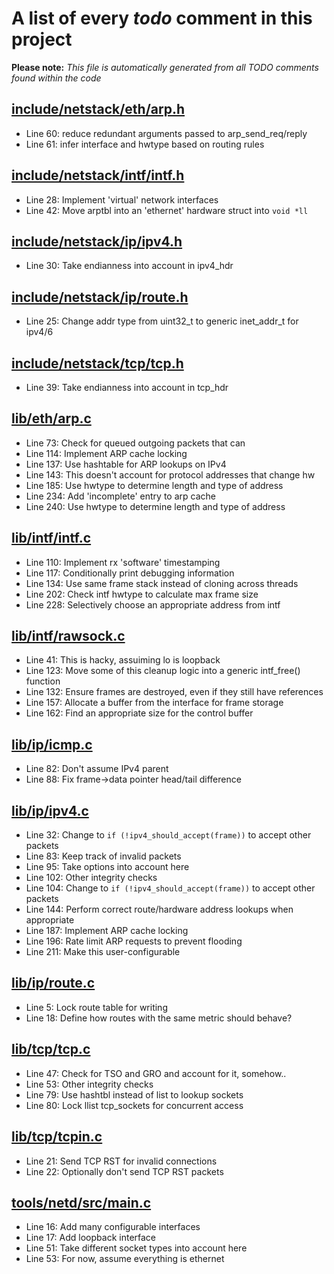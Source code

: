 # A list of every _todo_ comment in this project
**Please note:** _This file is automatically generated from all TODO comments found within the code_
## [include/netstack/eth/arp.h](include/netstack/eth/arp.h)
  - Line 60: reduce redundant arguments passed to arp_send_req/reply
  - Line 61: infer interface and hwtype based on routing rules

## [include/netstack/intf/intf.h](include/netstack/intf/intf.h)
  - Line 28: Implement 'virtual' network interfaces
  - Line 42: Move arptbl into an 'ethernet' hardware struct into `void *ll`

## [include/netstack/ip/ipv4.h](include/netstack/ip/ipv4.h)
  - Line 30: Take endianness into account in ipv4_hdr

## [include/netstack/ip/route.h](include/netstack/ip/route.h)
  - Line 25: Change addr type from uint32_t to generic inet_addr_t for ipv4/6

## [include/netstack/tcp/tcp.h](include/netstack/tcp/tcp.h)
  - Line 39: Take endianness into account in tcp_hdr

## [lib/eth/arp.c](lib/eth/arp.c)
  - Line 73: Check for queued outgoing packets that can
  - Line 114: Implement ARP cache locking
  - Line 137: Use hashtable for ARP lookups on IPv4
  - Line 143: This doesn't account for protocol addresses that change hw
  - Line 185: Use hwtype to determine length and type of address
  - Line 234: Add 'incomplete' entry to arp cache
  - Line 240: Use hwtype to determine length and type of address

## [lib/intf/intf.c](lib/intf/intf.c)
  - Line 110: Implement rx 'software' timestamping
  - Line 117: Conditionally print debugging information
  - Line 134: Use same frame stack instead of cloning across threads
  - Line 202: Check intf hwtype to calculate max frame size
  - Line 228: Selectively choose an appropriate address from intf

## [lib/intf/rawsock.c](lib/intf/rawsock.c)
  - Line 41: This is hacky, assuiming lo is loopback
  - Line 123: Move some of this cleanup logic into a generic intf_free() function
  - Line 132: Ensure frames are destroyed, even if they still have references
  - Line 157: Allocate a buffer from the interface for frame storage
  - Line 162: Find an appropriate size for the control buffer

## [lib/ip/icmp.c](lib/ip/icmp.c)
  - Line 82: Don't assume IPv4 parent
  - Line 88: Fix frame->data pointer head/tail difference

## [lib/ip/ipv4.c](lib/ip/ipv4.c)
  - Line 32: Change to `if (!ipv4_should_accept(frame))` to accept other packets
  - Line 83: Keep track of invalid packets
  - Line 95: Take options into account here
  - Line 102: Other integrity checks
  - Line 104: Change to `if (!ipv4_should_accept(frame))` to accept other packets
  - Line 144: Perform correct route/hardware address lookups when appropriate
  - Line 187: Implement ARP cache locking
  - Line 196: Rate limit ARP requests to prevent flooding
  - Line 211: Make this user-configurable

## [lib/ip/route.c](lib/ip/route.c)
  - Line 5: Lock route table for writing
  - Line 18: Define how routes with the same metric should behave?

## [lib/tcp/tcp.c](lib/tcp/tcp.c)
  - Line 47: Check for TSO and GRO and account for it, somehow..
  - Line 53: Other integrity checks
  - Line 79: Use hashtbl instead of list to lookup sockets
  - Line 80: Lock llist tcp_sockets for concurrent access

## [lib/tcp/tcpin.c](lib/tcp/tcpin.c)
  - Line 21: Send TCP RST for invalid connections
  - Line 22: Optionally don't send TCP RST packets

## [tools/netd/src/main.c](tools/netd/src/main.c)
  - Line 16: Add many configurable interfaces
  - Line 17: Add loopback interface
  - Line 51: Take different socket types into account here
  - Line 53: For now, assume everything is ethernet
